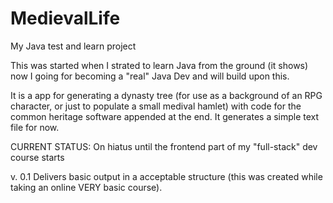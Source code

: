 # MedievalLife
My Java test and learn  project 

This was started when I strated to learn Java from the ground (it shows) now I going for becoming a "real" Java Dev and will build upon this.

It is a app for generating a dynasty tree (for use as a background of an RPG character, or just to populate a small medival hamlet) with code for the common heritage software appended at the end.
It generates a simple text file for now.


CURRENT STATUS: On hiatus until the frontend part of my "full-stack" dev course starts

v. 0.1 Delivers basic output in a acceptable structure (this was created while taking an online VERY basic course).
